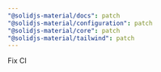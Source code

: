 ```yaml
---
"@solidjs-material/docs": patch
"@solidjs-material/configuration": patch
"@solidjs-material/core": patch
"@solidjs-material/tailwind": patch
---
```


Fix CI
